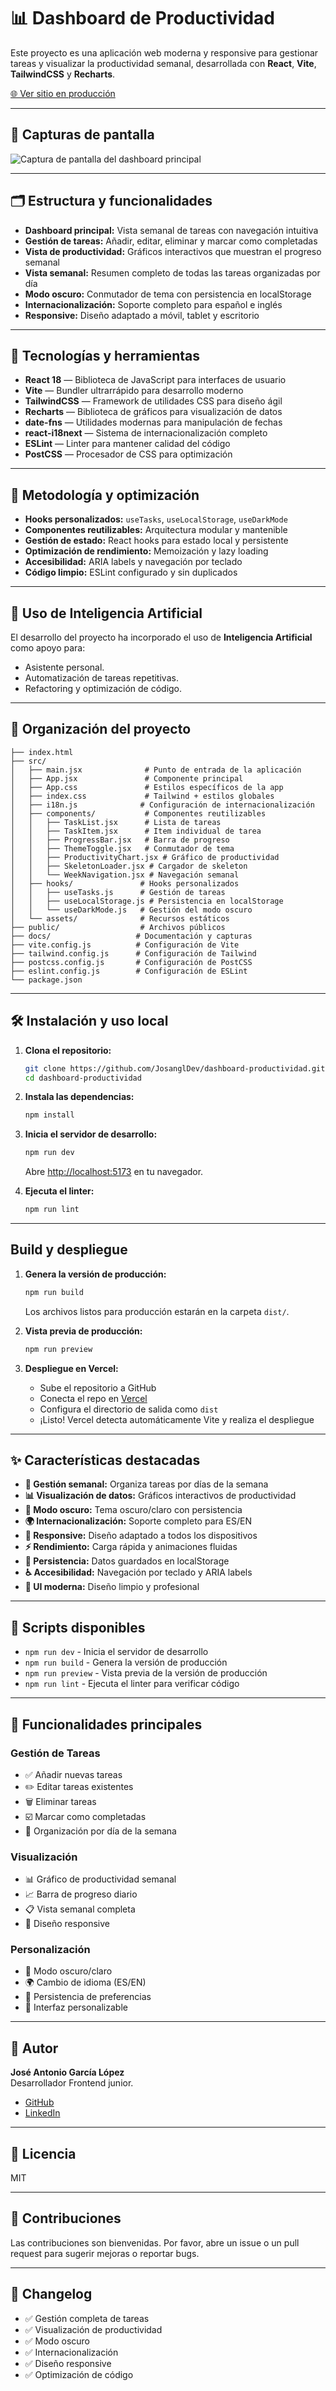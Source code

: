 # 📊 Dashboard de Productividad

Este proyecto es una aplicación web moderna y responsive para gestionar tareas y visualizar la productividad semanal, desarrollada con **React**, **Vite**, **TailwindCSS** y **Recharts**.

[🌐 Ver sitio en producción](https://dashboard-productividad.vercel.app/)

---

## 📸 Capturas de pantalla

![Captura de pantalla del dashboard principal](docs/screen-main.png)

---

## 🗂️ Estructura y funcionalidades

- **Dashboard principal:** Vista semanal de tareas con navegación intuitiva
- **Gestión de tareas:** Añadir, editar, eliminar y marcar como completadas
- **Vista de productividad:** Gráficos interactivos que muestran el progreso semanal
- **Vista semanal:** Resumen completo de todas las tareas organizadas por día
- **Modo oscuro:** Conmutador de tema con persistencia en localStorage
- **Internacionalización:** Soporte completo para español e inglés
- **Responsive:** Diseño adaptado a móvil, tablet y escritorio

---

## 🚀 Tecnologías y herramientas

- **React 18** — Biblioteca de JavaScript para interfaces de usuario
- **Vite** — Bundler ultrarrápido para desarrollo moderno
- **TailwindCSS** — Framework de utilidades CSS para diseño ágil
- **Recharts** — Biblioteca de gráficos para visualización de datos
- **date-fns** — Utilidades modernas para manipulación de fechas
- **react-i18next** — Sistema de internacionalización completo
- **ESLint** — Linter para mantener calidad del código
- **PostCSS** — Procesador de CSS para optimización

---

## 🧠 Metodología y optimización

- **Hooks personalizados:** `useTasks`, `useLocalStorage`, `useDarkMode`
- **Componentes reutilizables:** Arquitectura modular y mantenible
- **Gestión de estado:** React hooks para estado local y persistente
- **Optimización de rendimiento:** Memoización y lazy loading
- **Accesibilidad:** ARIA labels y navegación por teclado
- **Código limpio:** ESLint configurado y sin duplicados

---

## 🤖 Uso de Inteligencia Artificial

El desarrollo del proyecto ha incorporado el uso de **Inteligencia Artificial** como apoyo para:
- Asistente personal.
- Automatización de tareas repetitivas.
- Refactoring y optimización de código.

---

## 📁 Organización del proyecto

```
├── index.html
├── src/
│   ├── main.jsx              # Punto de entrada de la aplicación
│   ├── App.jsx               # Componente principal
│   ├── App.css               # Estilos específicos de la app
│   ├── index.css             # Tailwind + estilos globales
│   ├── i18n.js              # Configuración de internacionalización
│   ├── components/           # Componentes reutilizables
│   │   ├── TaskList.jsx      # Lista de tareas
│   │   ├── TaskItem.jsx      # Item individual de tarea
│   │   ├── ProgressBar.jsx   # Barra de progreso
│   │   ├── ThemeToggle.jsx   # Conmutador de tema
│   │   ├── ProductivityChart.jsx # Gráfico de productividad
│   │   ├── SkeletonLoader.jsx # Cargador de skeleton
│   │   └── WeekNavigation.jsx # Navegación semanal
│   ├── hooks/               # Hooks personalizados
│   │   ├── useTasks.js      # Gestión de tareas
│   │   ├── useLocalStorage.js # Persistencia en localStorage
│   │   └── useDarkMode.js   # Gestión del modo oscuro
│   └── assets/              # Recursos estáticos
├── public/                  # Archivos públicos
├── docs/                   # Documentación y capturas
├── vite.config.js          # Configuración de Vite
├── tailwind.config.js      # Configuración de Tailwind
├── postcss.config.js       # Configuración de PostCSS
├── eslint.config.js        # Configuración de ESLint
└── package.json
```

---

## 🛠️ Instalación y uso local

1. **Clona el repositorio:**
   ```bash
   git clone https://github.com/JosanglDev/dashboard-productividad.git
   cd dashboard-productividad
   ```

2. **Instala las dependencias:**
   ```bash
   npm install
   ```

3. **Inicia el servidor de desarrollo:**
   ```bash
   npm run dev
   ```
   Abre [http://localhost:5173](http://localhost:5173) en tu navegador.

4. **Ejecuta el linter:**
   ```bash
   npm run lint
   ```

---

## Build y despliegue

1. **Genera la versión de producción:**
   ```bash
   npm run build
   ```
   Los archivos listos para producción estarán en la carpeta `dist/`.

2. **Vista previa de producción:**
   ```bash
   npm run preview
   ```

3. **Despliegue en Vercel:**
   - Sube el repositorio a GitHub
   - Conecta el repo en [Vercel](https://vercel.com/)
   - Configura el directorio de salida como `dist`
   - ¡Listo! Vercel detecta automáticamente Vite y realiza el despliegue

---

## ✨ Características destacadas

- **📅 Gestión semanal:** Organiza tareas por días de la semana
- **📊 Visualización de datos:** Gráficos interactivos de productividad
- **🌙 Modo oscuro:** Tema oscuro/claro con persistencia
- **🌍 Internacionalización:** Soporte completo para ES/EN
- **📱 Responsive:** Diseño adaptado a todos los dispositivos
- **⚡ Rendimiento:** Carga rápida y animaciones fluidas
- **💾 Persistencia:** Datos guardados en localStorage
- **♿ Accesibilidad:** Navegación por teclado y ARIA labels
- **🎨 UI moderna:** Diseño limpio y profesional

---

## 🔧 Scripts disponibles

- `npm run dev` - Inicia el servidor de desarrollo
- `npm run build` - Genera la versión de producción
- `npm run preview` - Vista previa de la versión de producción
- `npm run lint` - Ejecuta el linter para verificar código

---

## 🎯 Funcionalidades principales

### Gestión de Tareas
- ✅ Añadir nuevas tareas
- ✏️ Editar tareas existentes
- 🗑️ Eliminar tareas
- ☑️ Marcar como completadas
- 📅 Organización por día de la semana

### Visualización
- 📊 Gráfico de productividad semanal
- 📈 Barra de progreso diario
- 📋 Vista semanal completa
- 📱 Diseño responsive

### Personalización
- 🌙 Modo oscuro/claro
- 🌍 Cambio de idioma (ES/EN)
- 💾 Persistencia de preferencias
- 🎨 Interfaz personalizable

---

## 👤 Autor

**José Antonio García López**  
Desarrollador Frontend junior.

- [GitHub](https://github.com/josangldev)
- [LinkedIn](https://www.linkedin.com/in/jos%C3%A9-antonio-garc%C3%ADa-l%C3%B3pez-4ba263347/)

---

## 📄 Licencia

MIT

---

## 🤝 Contribuciones

Las contribuciones son bienvenidas. Por favor, abre un issue o un pull request para sugerir mejoras o reportar bugs.

---

## 📝 Changelog

- ✅ Gestión completa de tareas
- ✅ Visualización de productividad
- ✅ Modo oscuro
- ✅ Internacionalización
- ✅ Diseño responsive
- ✅ Optimización de código 